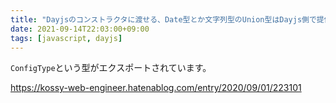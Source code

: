 ```yaml
---
title: "Dayjsのコンストラクタに渡せる、Date型とか文字列型のUnion型はDayjs側で提供されている"
date: 2021-09-14T22:03:00+09:00
tags: [javascript, dayjs]
---
```


`ConfigType`という型がエクスポートされています。

https://kossy-web-engineer.hatenablog.com/entry/2020/09/01/223101
